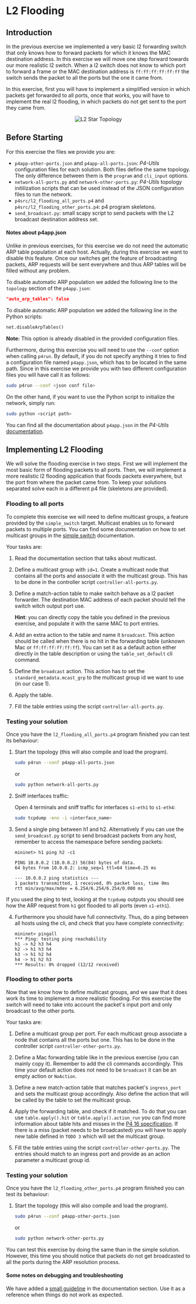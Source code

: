 # L2 Flooding

## Introduction

In the previous exercise we implemented a very basic l2 forwarding switch that only
knows how to forward packets for which it knows the MAC destination address. In this exercise
we will move one step forward towards our more realistic l2 switch. When a l2 switch does not know to
which port to forward a frame or the MAC destination address is `ff:ff:ff:ff:ff:ff` the switch sends the
packet to all the ports but the one it came from.

In this exercise, first you will have to implement a simplified version in
which packets get forwarded to all ports, once that works, you will have to implement the real l2 flooding, in which packets do not get
sent to the port they came from.

<p align="center">
<img src="images/l2_topology.png" title="L2 Star Topology">
<p/>

## Before Starting

For this exercise the files we provide you are:

- `p4app-other-ports.json` and `p4app-all-ports.json`: *P4-Utils* configuration files for each solution. Both files define the same topology. The only difference between them is the `program` and `cli_input` options.
- `network-all-ports.py` and `network-other-ports.py`: *P4-Utils* topology initilization scripts that can be used instead of the JSON configuration files to run the network.
- `p4src/l2_flooding_all_ports.p4` and `p4src/l2_flooding_other_ports.p4`: p4 program skeletons.
- `send_broadcast.py`: small scapy script to send packets with the L2 broadcast destination address set.

#### Notes about p4app.json

Unlike in previous exercises, for this exercise we do not need the automatic ARP table population at each host.
Actually, during this exercise we want to disable this feature. Once our switches get the feature of broadcasting
packets, ARP requests will be sent everywhere and thus ARP tables will be filled without any problem.

To disable automatic ARP population we added the following line to the `topology` section of the `p4app.json`:
```json
"auto_arp_tables": false
```

To disable automatic ARP population we added the following line in the Python scripts:
```python
net.disableArpTables()
```

**Note:** This option is already disabled in the provided configuration files.

Furthermore, during this exercise you will need to use the `--conf` option when calling `p4run`. By default, if you do not specify anything it tries to find a configuration file named `p4app.json`, which has to be located in the same path. Since in this exercise we provide you with two different configuration files you will have call it as follows:
```bash
sudo p4run --conf <json conf file>
```

On the other hand, if you want to use the Python script to initialize the network, simply run:
```bash
sudo python <script path>
```

You can find all the documentation about `p4app.json` in the *P4-Utils* [documentation](https://nsg-ethz.github.io/p4-utils/usage.html#json).

## Implementing L2 Flooding

We will solve the flooding exercise in two steps. First we will implement the most basic form of flooding packets to all ports.
Then, we will implement a more realistic l2 flooding application that floods packets everywhere, but the
port from where the packet came from. To keep your solutions separated solve each in a different p4 file (skeletons are provided).

### Flooding to all ports

To complete this exercise we will need to define multicast groups, a feature provided by the `simple_switch` target. Multicast enables us to forward packets to multiple ports. You can find some documentation on how to set multicast groups in the [simple switch](https://github.com/nsg-ethz/p4-learning/wiki/BMv2-Simple-Switch#creating-multicast-groups) documentation.

Your tasks are:

1. Read the documentation section that talks about multicast.

2. Define a multicast group with `id=1`. Create a multicast node that contains all the ports and associate it with the multicast group. This has to be done in the controller script `controller-all-ports.py`.

3. Define a match-action table to make switch behave as a l2 packet forwarder. The destination MAC address of each packet should tell the switch witch output port use.

   **Hint**: you can directly copy the table you defined in the previous exercise, and populate it with the same MAC to port entries.

4. Add an extra action to the table and name it `broadcast`. This action should be called when there is no hit in the forwarding table (unknown Mac or `ff:ff:ff:ff:ff:ff`). You can set it as a default action either directly in the table description or using the `table_set_default` cli command.

5. Define the `broadcast` action. This action has to set the `standard_metadata.mcast_grp` to the multicast group id we want to use (in our case 1).

6. Apply the table.

7. Fill the table entries using the script `controller-all-ports.py`.

### Testing your solution

Once you have the `l2_flooding_all_ports.p4` program finished you can test its behaviour:

1. Start the topology (this will also compile and load the program).
   ```bash
   sudo p4run --conf p4app-all-ports.json
   ```

   or
   ```bash
   sudo python network-all-ports.py
   ```

2. Sniff interfaces traffic:

    Open 4 terminals and sniff traffic for interfaces `s1-eth1` to `s1-eth4`:

    ```bash
    sudo tcpdump -enn -i <interface_name>
    ```

3. Send a single ping between h1 and h2. Alternatively if you can use the `send_broadcast.py` script to send broadcast
packets from any host, remember to access the namespace before sending packets:

   ```
   mininet> h1 ping h2 -c1

   PING 10.0.0.2 (10.0.0.2) 56(84) bytes of data.
   64 bytes from 10.0.0.2: icmp_seq=1 ttl=64 time=6.25 ms

   --- 10.0.0.2 ping statistics ---
   1 packets transmitted, 1 received, 0% packet loss, time 0ms
   rtt min/avg/max/mdev = 6.254/6.254/6.254/0.000 ms
   ```

If you used the ping to test, looking at the `tcpdump` outputs you should see how the ARP request from `h1` got flooded to all ports (even `s1-eth1`).

4. Furthermore you should have full connectivity. Thus, do a ping between all hosts using the cli, and check that you have complete connectivity:

   ```
   mininet> pingall
   *** Ping: testing ping reachability
   h1 -> h2 h3 h4
   h2 -> h1 h3 h4
   h3 -> h1 h2 h4
   h4 -> h1 h2 h3
   *** Results: 0% dropped (12/12 received)
   ```

### Flooding to other ports

Now that we know how to define multicast groups, and we saw that it does work its time to implement a more realistic flooding.
For this exercise the switch will need to take into account the packet's input port and only broadcast to the other ports.

Your tasks are:

1. Define a multicast group per port. For each multicast group associate a node that contains all the ports but one. This has to be done in the controller script `controller-other-ports.py`.

2. Define a Mac forwarding table like in the previous exercise (you can mainly copy it). Remember to add the cli commands accordingly. This time your default action does not need to be `broadcast` it can be an empty action or `NoAction`.

3. Define a new match-action table that matches packet's `ingress_port` and sets the multicast group accordingly. Also define the action that will be called by the table to set the multicast group.

4. Apply the forwarding table, and check if it matched. To do that you can use `table.apply().hit` or `table.apply().action_run` you can find more information about table hits and misses in the [P4 16 specification](https://p4.org/p4-spec/docs/P4-16-v1.2.2.html#sec-invoke-mau). If there is a miss (packet needs to be broadcasted) you will have to apply new table defined in `TODO 3` which will set the multicast group.

5. Fill the table entries using the script `controller-other-ports.py`. The entries should match to an ingress port and provide as an action parameter a multicast group id.

### Testing your solution

Once you have the `l2_flooding_other_ports.p4` program finished you can test its behaviour:

1. Start the topology (this will also compile and load the program).
   ```bash
   sudo p4run --conf p4app-other-ports.json
   ```
   or
   ```bash
   sudo python network-other-ports.py
   ```

You can test this exercise by doing the same than in the simple solution. However, this time you should notice that packets do not get broadcasted to all the ports during the ARP resolution process.

#### Some notes on debugging and troubleshooting

We have added a [small guideline](https://github.com/nsg-ethz/p4-learning/wiki/Debugging-and-Troubleshooting) in the documentation section. Use it as a reference when things do not work as
expected.